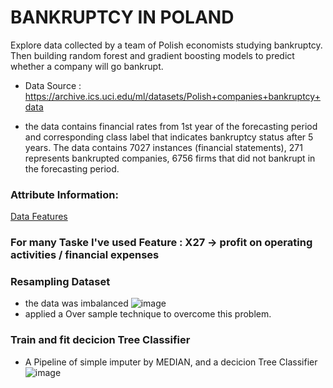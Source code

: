 # BANKRUPTCY IN POLAND

Explore data collected by a team of Polish economists studying bankruptcy. Then building random forest and gradient boosting models to predict whether a company will go bankrupt. 

* Data Source : https://archive.ics.uci.edu/ml/datasets/Polish+companies+bankruptcy+data

* the data contains financial rates from 1st year of the forecasting period and corresponding class label that indicates bankruptcy status after 5 years. The data contains 7027 instances (financial statements), 271 represents bankrupted companies, 6756 firms that did not bankrupt in the forecasting period.

### Attribute Information:
[Data Features](https://github.com/iAbdellrahmann/bankruptcy-gradient-boosting-prediction-model/blob/codespace-iabdellrahmann-turbo-orbit-4gpqjjgprgj2qwjj/notebooks/data_dictionary.ipynb)

### For many Taske I've used Feature : X27 -> profit on operating activities / financial expenses

### Resampling Dataset
* the data was imbalanced 
![image](https://github.com/iAbdellrahmann/bankruptcy-gradient-boosting-prediction-model/assets/39285876/e97a5935-30e3-4fee-a7c4-e731166283c2)
* applied a Over sample technique to overcome this problem.

### Train and fit decicion Tree Classifier
* A Pipeline of simple imputer by MEDIAN, and a decicion Tree Classifier
![image](https://github.com/iAbdellrahmann/bankruptcy-gradient-boosting-prediction-model/assets/39285876/fbaae724-a6c2-447a-90b6-530fb9266c73)

